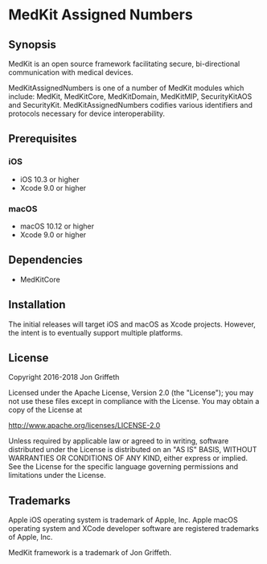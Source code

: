 # MedKit Assigned Numbers

## Synopsis

MedKit is an open source framework facilitating secure, bi-directional
communication with medical devices.

MedKitAssignedNumbers is one of a number of MedKit modules which include: MedKit,
MedKitCore, MedKitDomain, MedKitMIP, SecurityKitAOS and SecurityKit.
MedKitAssignedNumbers codifies various identifiers and protocols necessary for device
interoperability.

## Prerequisites

### iOS

* iOS 10.3 or higher
* Xcode 9.0 or higher

### macOS

* macOS 10.12 or higher
* Xcode 9.0 or higher

## Dependencies

* MedKitCore

## Installation

The initial releases will target iOS and macOS as Xcode projects. However, the
intent is to eventually support multiple platforms.

## License

Copyright 2016-2018 Jon Griffeth

Licensed under the Apache License, Version 2.0 (the "License");
you may not use these files except in compliance with the License.
You may obtain a copy of the License at

http://www.apache.org/licenses/LICENSE-2.0

Unless required by applicable law or agreed to in writing, software
distributed under the License is distributed on an "AS IS" BASIS,
WITHOUT WARRANTIES OR CONDITIONS OF ANY KIND, either express or implied.
See the License for the specific language governing permissions and
limitations under the License.

## Trademarks

Apple iOS operating system is trademark of Apple, Inc.  Apple macOS operating system and XCode developer software are registered trademarks of Apple, Inc.

MedKit framework is a trademark of Jon Griffeth.
